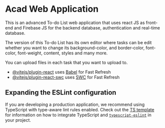 # Acad Web Application
This is an advanced To-do List web application that uses react JS as front-end and Firebase JS for the backend database, authentication and real-time database.

The version of this To-do List has its own editor where tasks can be edit whether you want to change its background-color, and border-color, font-color, font-weight, content, styles and many more.

You can upload files in each task that you want to upload to.

- [@vitejs/plugin-react](https://github.com/vitejs/vite-plugin-react/blob/main/packages/plugin-react) uses [Babel](https://babeljs.io/) for Fast Refresh
- [@vitejs/plugin-react-swc](https://github.com/vitejs/vite-plugin-react/blob/main/packages/plugin-react-swc) uses [SWC](https://swc.rs/) for Fast Refresh

## Expanding the ESLint configuration

If you are developing a production application, we recommend using TypeScript with type-aware lint rules enabled. Check out the [TS template](https://github.com/vitejs/vite/tree/main/packages/create-vite/template-react-ts) for information on how to integrate TypeScript and [`typescript-eslint`](https://typescript-eslint.io) in your project.
